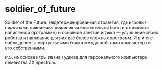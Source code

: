 # soldier_of_future

Soldier of the Future. Недетерминированная стратегия, где игровые персонажи принимают решения самостоятельно (хотя и в пределах написанной программы) и основное занятие игрока — улучшение своих роботов и написание для них всё более сложных программ. И в итоге наблюдение за виртуальными боями между роботами компьютера и его собственными.

P.S. на основе игры Ивана Гудкова для персонального компьютера семейства ZX Spectrum.
